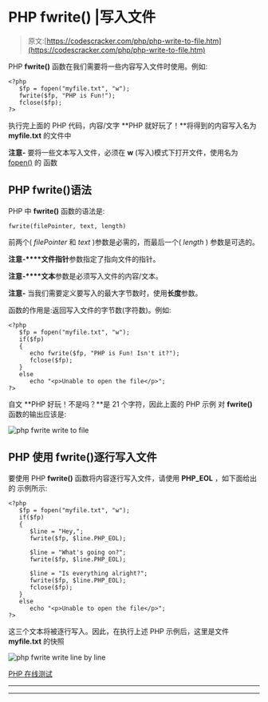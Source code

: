 # PHP fwrite() |写入文件

> 原文:[https://codescracker.com/php/php-write-to-file.htm](https://codescracker.com/php/php-write-to-file.htm)

PHP **fwrite()** 函数在我们需要将一些内容写入文件时使用。例如:

```
<?php
   $fp = fopen("myfile.txt", "w");
   fwrite($fp, "PHP is Fun!");
   fclose($fp);
?>
```

执行完上面的 PHP 代码，内容/文字 **PHP 就好玩了！**将得到的内容写入名为 **myfile.txt** 的文件中

**注意-** 要将一些文本写入文件，必须在 **w** (写入)模式下打开文件，使用名为 [fopen()](/php/php-open-file.htm) 的 函数

## PHP fwrite()语法

PHP 中 **fwrite()** 函数的语法是:

```
fwrite(filePointer, text, length)
```

前两个( *filePointer* 和 *text* )参数是必需的，而最后一个( *length* ) 参数是可选的。

**注意-****文件指针**参数指定了指向文件的指针。

**注意-****文本**参数是必须写入文件的内容/文本。

**注意-** 当我们需要定义要写入的最大字节数时，使用**长度**参数。

函数的作用是:返回写入文件的字节数(字符数)。例如:

```
<?php
   $fp = fopen("myfile.txt", "w");
   if($fp)
   {
      echo fwrite($fp, "PHP is Fun! Isn't it?");
      fclose($fp);
   }
   else
      echo "<p>Unable to open the file</p>";
?>
```

自文 **PHP 好玩！不是吗？**是 21 个字符，因此上面的 PHP 示例 对 **fwrite()** 函数的输出应该是:

![php fwrite write to file](../Images/a12f7b5cb537f60714eb40d6d0861ee8.png)

## PHP 使用 fwrite()逐行写入文件

要使用 PHP **fwrite()** 函数将内容逐行写入文件，请使用 **PHP_EOL** ，如下面给出的 示例所示:

```
<?php
   $fp = fopen("myfile.txt", "w");
   if($fp)
   {
      $line = "Hey,";
      fwrite($fp, $line.PHP_EOL);

      $line = "What's going on?";
      fwrite($fp, $line.PHP_EOL);

      $line = "Is everything alright?";
      fwrite($fp, $line.PHP_EOL);
      fclose($fp);
   }
   else
      echo "<p>Unable to open the file</p>";
?>
```

这三个文本将被逐行写入。因此，在执行上述 PHP 示例后，这里是文件 **myfile.txt** 的快照

![php fwrite write line by line](../Images/48f02c04b426133c66f04d6e2a4d6b03.png)

[PHP 在线测试](/exam/showtest.php?subid=8)

* * *

* * *